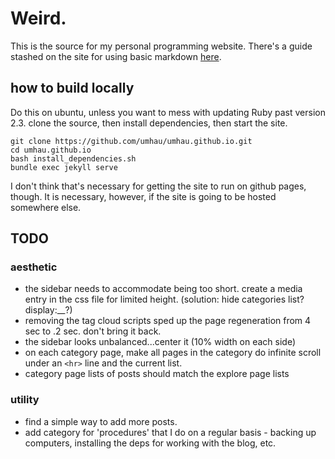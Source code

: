 # Weird.

This is the source for my personal programming website.  There's a guide stashed on the site for using basic markdown [here](/markdown_guide.md). 

## how to build locally

Do this on ubuntu, unless you want to mess with updating Ruby past version 2.3. clone the source, then install dependencies, then start the site.

```
git clone https://github.com/umhau/umhau.github.io.git
cd umhau.github.io
bash install_dependencies.sh
bundle exec jekyll serve
```

I don't think that's necessary for getting the site to run on github pages, though.  It is necessary, however, if the site is going to be hosted somewhere else.

## TODO

### aesthetic

* the sidebar needs to accommodate being too short. create a media entry in the css file for limited height. (solution: hide categories list? display:__?)
* removing the tag cloud scripts sped up the page regeneration from 4 sec to .2 sec. don't bring it back.
* the sidebar looks unbalanced...center it (10% width on each side)
* on each category page, make all pages in the category do infinite scroll under an `<hr>` line and the current list.
* category page lists of posts should match the explore page lists

### utility

* find a simple way to add more posts.
* add category for 'procedures' that I do on a regular basis - backing up computers, installing the deps for working with the blog, etc.  